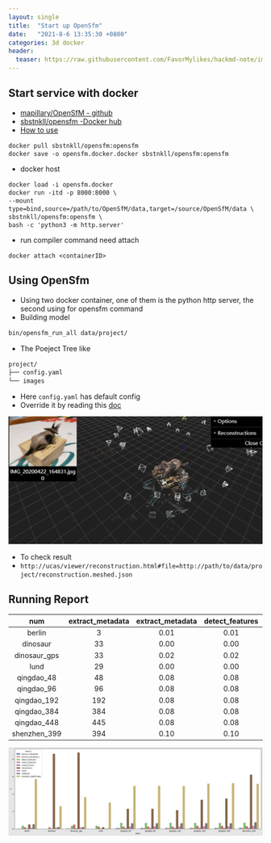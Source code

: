 ```yaml
---
layout: single
title:  "Start up OpenSfm"
date:   "2021-8-6 13:35:30 +0800"
categories: 3d docker
header:
  teaser: https://raw.githubusercontent.com/FavorMylikes/hackmd-note/img/img20210806134610.png
---
```


## Start service with docker

- [mapillary/OpenSfM - github](https://github.com/mapillary/OpenSfM/)
- [sbstnkll/opensfm -Docker hub](https://hub.docker.com/r/sbstnkll/opensfm)
- [How to use](https://www.opensfm.org/docs/using.html)

```docker
docker pull sbstnkll/opensfm:opensfm
docker save -o opensfm.docker.docker sbstnkll/opensfm:opensfm
```

- docker host

```docker
docker load -i opensfm.docker
docker run -itd -p 8000:8000 \
--mount type=bind,source=/path/to/OpenSfM/data,target=/source/OpenSfM/data \
sbstnkll/opensfm:opensfm \
bash -c 'python3 -m http.server'
```

- run compiler command need attach

```docker
docker attach <containerID>
```

## Using OpenSfm

- Using two docker container, one of them is the python http server, the second using for opensfm command
- Building model

```bash
bin/opensfm_run_all data/project/
```

- The Poeject Tree like

```bash
project/
├── config.yaml
└── images
```

- Here `config.yaml` has default config
- Override it by reading this [doc](https://www.opensfm.org/docs/_modules/opensfm/config.html#default_config)

<img src="https://raw.githubusercontent.com/FavorMylikes/hackmd-note/img/img20210806153055.png" alt="20210806153055">

- To check result
- `http://ucas/viewer/reconstruction.html#file=http://path/to/data/project/reconstruction.meshed.json`

## Running Report

|num|extract_metadata|extract_metadata|detect_features|match_features|create_tracks|reconstruct|mesh|undistort|compute_depthmaps|
|:-:|:-:|:-:|:-:|:-:|:-:|:-:|:-:|:-:|:-:|
|berlin|3|0.01 |0.01 |0.34 |0.17 |0.03 |0.49 |0.11 |0.53 |5.71 |
|dinosaur|33|0.00 |0.00 |0.00 |0.16 |0.03 |8.63 |0.12 |0.19 |2.60 |
|dinosaur_gps|33|0.02 |0.02 |0.33 |0.48 |0.04 |8.77 |0.14 |0.19 |3.64 |
|lund|29|0.00 |0.00 |0.35 |0.23 |0.02 |0.17 |0.03 |0.03 |3.01 |
|qingdao_48|48|0.08 |0.08 |0.68 |0.25 |0.07 |2.29 |0.27 |0.63 |4.94 |
|qingdao_96|96|0.08 |0.08 |0.67 |0.25 |0.07 |2.29 |0.27 |0.64 |4.95 |
|qingdao_192|192|0.08 |0.08 |0.68 |0.24 |0.07 |2.14 |0.26 |0.63 |4.92 |
|qingdao_384|384|0.08 |0.08 |0.67 |0.33 |0.08 |3.34 |0.30 |0.64 |5.19 |
|qingdao_448|445|0.08 |0.08 |0.67 |0.33 |0.08 |3.49 |0.29 |0.63 |5.25 |
|shenzhen_399|394|0.10 |0.10 |0.69 |0.30 |0.08 |6.23 |0.34 |0.76 |5.16 |

<img src="https://raw.githubusercontent.com/FavorMylikes/hackmd-note/img/img20210808010053.png" alt="20210808010053">
